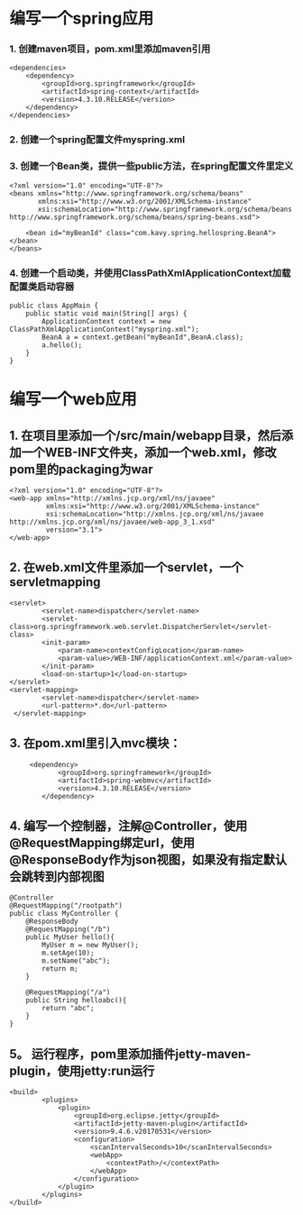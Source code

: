 # 编写一个spring应用
### 1. 创建maven项目，pom.xml里添加maven引用

```
<dependencies>
    <dependency>
        <groupId>org.springframework</groupId>
        <artifactId>spring-context</artifactId>
        <version>4.3.10.RELEASE</version>
    </dependency>
</dependencies>
```
### 2. 创建一个spring配置文件myspring.xml
### 3. 创建一个Bean类，提供一些public方法，在spring配置文件里定义

```
<?xml version="1.0" encoding="UTF-8"?>
<beans xmlns="http://www.springframework.org/schema/beans"
       xmlns:xsi="http://www.w3.org/2001/XMLSchema-instance"
       xsi:schemaLocation="http://www.springframework.org/schema/beans http://www.springframework.org/schema/beans/spring-beans.xsd">

    <bean id="myBeanId" class="com.kavy.spring.hellospring.BeanA"></bean>
</beans>
```

### 4. 创建一个启动类，并使用ClassPathXmlApplicationContext加载配置类启动容器

```
public class AppMain {
    public static void main(String[] args) {
        ApplicationContext context = new ClassPathXmlApplicationContext("myspring.xml");
        BeanA a = context.getBean("myBeanId",BeanA.class);
        a.hello();
    }
}
```


# 编写一个web应用
## 1. 在项目里添加一个/src/main/webapp目录，然后添加一个WEB-INF文件夹，添加一个web.xml，修改pom里的packaging为war

```
<?xml version="1.0" encoding="UTF-8"?>
<web-app xmlns="http://xmlns.jcp.org/xml/ns/javaee"
         xmlns:xsi="http://www.w3.org/2001/XMLSchema-instance"
         xsi:schemaLocation="http://xmlns.jcp.org/xml/ns/javaee http://xmlns.jcp.org/xml/ns/javaee/web-app_3_1.xsd"
         version="3.1">
</web-app>
```

## 2. 在web.xml文件里添加一个servlet，一个servletmapping
```
<servlet>
        <servlet-name>dispatcher</servlet-name>
        <servlet-class>org.springframework.web.servlet.DispatcherServlet</servlet-class>
        <init-param>
            <param-name>contextConfigLocation</param-name>
            <param-value>/WEB-INF/applicationContext.xml</param-value>
        </init-param>
        <load-on-startup>1</load-on-startup>
</servlet>
<servlet-mapping>
        <servlet-name>dispatcher</servlet-name>
        <url-pattern>*.do</url-pattern>
 </servlet-mapping>
```
## 3. 在pom.xml里引入mvc模块：
```
     <dependency>
            <groupId>org.springframework</groupId>
            <artifactId>spring-webmvc</artifactId>
            <version>4.3.10.RELEASE</version>
        </dependency>
```
## 4. 编写一个控制器，注解@Controller，使用@RequestMapping绑定url，使用@ResponseBody作为json视图，如果没有指定默认会跳转到内部视图

```
@Controller
@RequestMapping("/rootpath")
public class MyController {
    @ResponseBody
    @RequestMapping("/b")
    public MyUser hello(){
        MyUser m = new MyUser();
        m.setAge(10);
        m.setName("abc");
        return m;
    }

    @RequestMapping("/a")
    public String helloabc(){
        return "abc";
    }
}
```
## 5。 运行程序，pom里添加插件jetty-maven-plugin，使用jetty:run运行
```
<build>
        <plugins>
            <plugin>
                <groupId>org.eclipse.jetty</groupId>
                <artifactId>jetty-maven-plugin</artifactId>
                <version>9.4.6.v20170531</version>
                <configuration>
                    <scanIntervalSeconds>10</scanIntervalSeconds>
                    <webApp>
                        <contextPath>/</contextPath>
                    </webApp>
                </configuration>
            </plugin>
        </plugins>
</build>
```
